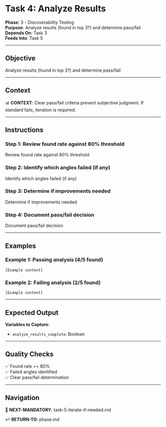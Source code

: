 # Task 4: Analyze Results

**Phase**: 3 - Discoverability Testing  
**Purpose**: Analyze results (found in top 3?) and determine pass/fail  
**Depends On**: Task 3  
**Feeds Into**: Task 5

---

## Objective

Analyze results (found in top 3?) and determine pass/fail

---

## Context

📊 **CONTEXT**: Clear pass/fail criteria prevent subjective judgment. If standard fails, iteration is required.

---

## Instructions

### Step 1: Review found rate against 80% threshold

Review found rate against 80% threshold

### Step 2: Identify which angles failed (if any)

Identify which angles failed (if any)

### Step 3: Determine if improvements needed

Determine if improvements needed

### Step 4: Document pass/fail decision

Document pass/fail decision

---

## Examples

### Example 1: Passing analysis (4/5 found)

```
[Example content]
```

### Example 2: Failing analysis (2/5 found)

```
[Example content]
```

---

## Expected Output

**Variables to Capture**:
- `analyze_results_complete`: Boolean

---

## Quality Checks

✅ Found rate >= 80%  
✅ Failed angles identified  
✅ Clear pass/fail determination  

---

## Navigation

🎯 **NEXT-MANDATORY**: task-5-iterate-if-needed.md

↩️ **RETURN-TO**: phase.md

